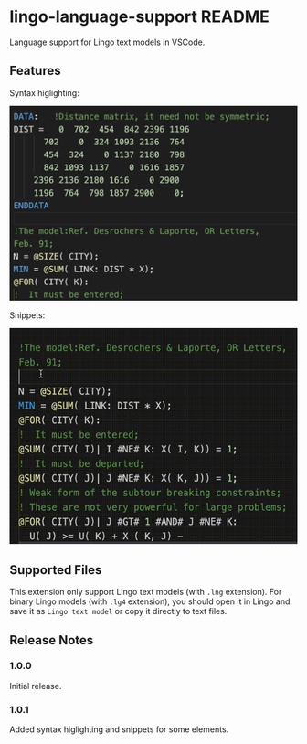 # lingo-language-support README

Language support for Lingo text models in VSCode.

## Features

Syntax higlighting:

![1](img/syntax.png)

Snippets:

![2](img/snippets.gif)

## Supported Files

This extension only support Lingo text models (with `.lng` extension). For binary Lingo models (with `.lg4` extension), you should open it in Lingo and save it as `Lingo text model` or copy it directly to text files.

## Release Notes

### 1.0.0

Initial release.

### 1.0.1

Added syntax higlighting and snippets for some elements.
